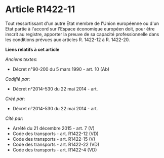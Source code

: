 # Article R1422-11

Tout ressortissant d'un autre Etat membre de l'Union européenne ou d'un Etat partie à l'accord sur l'Espace économique
européen doit, pour être inscrit au registre, apporter la preuve de sa capacité professionnelle dans les conditions prévues
aux articles R. 1422-12 à R. 1422-20.

**Liens relatifs à cet article**

_Anciens textes_:

  - Décret n°90-200 du 5 mars 1990 - art. 10 (Ab)

_Codifié par_:

  - Décret n°2014-530 du 22 mai 2014 - art.

_Créé par_:

  - Décret n°2014-530 du 22 mai 2014 - art.

_Cité par_:

  - Arrêté du 21 décembre 2015 - art. 7 (V)
  - Code des transports - art. R1422-12 (VD)
  - Code des transports - art. R1422-15 (V)
  - Code des transports - art. R1422-22 (VD)
  - Code des transports - art. R1422-4 (VD)

